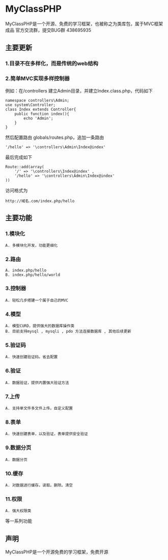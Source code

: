 # MyClassPHP
MyClassPHP是一个开源、免费的学习框架，也被称之为类库包，属于MVC框架成品
官方交流群，提交BUG群  438695935
## 主要更新
### 1.目录不在多样化，而是传统的web结构
### 2.简单MVC实现多样控制器
例如：在/controllers 建立Admin目录，并建立Index.class.php，代码如下
```
namespace controllers\Admin;
use system\Controller;
class Index extends Controller{
    public function index(){
        echo 'Admin';
    }
}
```
然后配置路由 globals/routes.php，追加一条路由
```
'/hello' => '\controllers\Admin\Index@index'
```
最后完成如下
```
Route::add(array(
    '/' => '\controllers\Index@index' , 
    '/hello' => '\controllers\Admin\Index@index'
))
```

访问格式为
```
http://域名.com/index.php/hello
```

## 主要功能
### 1.模块化  
    A. 多模块化开发，功能更细化
### 2.路由  
    A. index.php/hello
    B. index.php/hello/world
### 3.控制器   
    A. 轻松几步搭建一个属于自己的MVC  
### 4.模型  
    A. 模型CURD，提供强大的数据库操作类  
    B. 目前支持mysql , mysqli , pdo 方法连接数据库 , 其他后续更新  
### 5.验证码  
    A. 快速创建验证码。省去配置  
### 6.验证  
    A. 数据验证，提供内置强大验证方法  
### 7.上传  
    A. 支持单文件多文件上传。自定义配置  
### 8.表单  
    A. 快速创建表单，以及验证，表单提供安全验证  
### 9.数据分页  
    A. 数据分页  
### 10.缓存  
    A. 对数据进行缓存。读取。删除。清空  
### 11.权限  
    A. 强大权限类  
 等一系列功能

## 声明

MyClassPHP是一个开源免费的学习框架，免费开源
